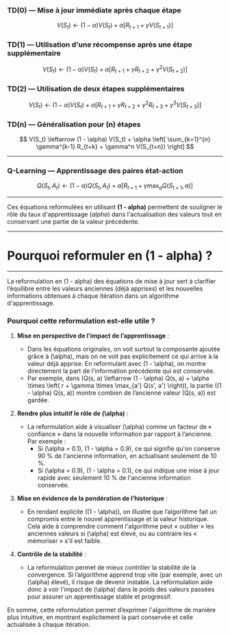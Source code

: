 ### TD(0) — Mise à jour immédiate après chaque étape

$$
V(S_t) \leftarrow (1 - \alpha) V(S_t) + \alpha \left[ R_{t+1} + \gamma V(S_{t+1}) \right]
$$

### TD(1) — Utilisation d'une récompense après une étape supplémentaire

$$
V(S_t) \leftarrow (1 - \alpha) V(S_t) + \alpha \left[ R_{t+1} + \gamma R_{t+2} + \gamma^2 V(S_{t+2}) \right]
$$

### TD(2) — Utilisation de deux étapes supplémentaires

$$
V(S_t) \leftarrow (1 - \alpha) V(S_t) + \alpha \left[ R_{t+1} + \gamma R_{t+2} + \gamma^2 R_{t+3} + \gamma^3 V(S_{t+3}) \right]
$$

### TD(n) — Généralisation pour \(n\) étapes

$$
V(S_t) \leftarrow (1 - \alpha) V(S_t) + \alpha \left[ \sum_{k=1}^{n} \gamma^{k-1} R_{t+k} + \gamma^n V(S_{t+n}) \right]
$$

---

### Q-Learning — Apprentissage des paires état-action

$$
Q(S_t, A_t) \leftarrow (1 - \alpha) Q(S_t, A_t) + \alpha \left[ R_{t+1} + \gamma \max_{a} Q(S_{t+1}, a) \right]
$$

---

Ces équations reformulées en utilisant **(1 - alpha)** permettent de souligner le rôle du taux d'apprentissage (*alpha*) dans l'actualisation des valeurs tout en conservant une partie de la valeur précédente.


----------------------------------------------
# Pourquoi reformuler en (1 - alpha) ?
----------------------------------------------


La reformulation en (1 - alpha) des équations de mise à jour sert à clarifier l’équilibre entre les valeurs anciennes (déjà apprises) et les nouvelles informations obtenues à chaque itération dans un algorithme d'apprentissage.

### Pourquoi cette reformulation est-elle utile ?

1. **Mise en perspective de l'impact de l’apprentissage** :
   - Dans les équations originales, on voit surtout la composante ajoutée grâce à \(\alpha\), mais on ne voit pas explicitement ce qui arrive à la valeur déjà apprise. En reformulant avec \(1 - \alpha\), on montre directement la part de l'information précédente qui est conservée.
   - Par exemple, dans \(Q(s, a) \leftarrow (1 - \alpha) Q(s, a) + \alpha \times \left( r + \gamma \times \max_{a'} Q(s', a') \right)\), la partie \((1 - \alpha) Q(s, a)\) montre combien de l’ancienne valeur \(Q(s, a)\) est gardée.

2. **Rendre plus intuitif le rôle de \(\alpha\)** :
   - La reformulation aide à visualiser \(\alpha\) comme un facteur de « confiance » dans la nouvelle information par rapport à l’ancienne. Par exemple :
     - Si \(\alpha = 0.1\), \(1 - \alpha = 0.9\), ce qui signifie qu'on conserve 90 % de l'ancienne information, en actualisant seulement de 10 %.
     - Si \(\alpha = 0.9\), \(1 - \alpha = 0.1\), ce qui indique une mise à jour rapide avec seulement 10 % de l'ancienne information conservée.

3. **Mise en évidence de la pondération de l’historique** :
   - En rendant explicite \((1 - \alpha)\), on illustre que l’algorithme fait un compromis entre le nouvel apprentissage et la valeur historique. Cela aide à comprendre comment l'algorithme peut « oublier » les anciennes valeurs si \(\alpha\) est élevé, ou au contraire les « mémoriser » s'il est faible.

4. **Contrôle de la stabilité** :
   - La reformulation permet de mieux contrôler la stabilité de la convergence. Si l’algorithme apprend trop vite (par exemple, avec un \(\alpha\) élevé), il risque de devenir instable. La reformulation aide donc à voir l'impact de \(\alpha\) dans le poids des valeurs passées pour assurer un apprentissage stable et progressif.

En somme, cette reformulation permet d’exprimer l'algorithme de manière plus intuitive, en montrant explicitement la part conservée et celle actualisée à chaque itération.
